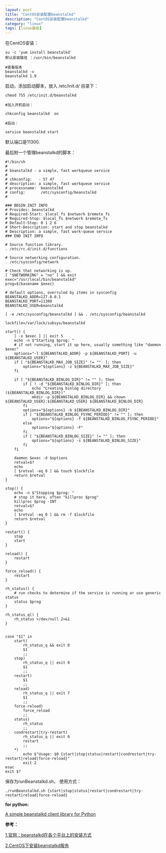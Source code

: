 ```yaml
---
layout: post
title: "CentOS安装配置beanstalkd"
description: "CentOS安装配置beanstalkd"
category: "linux"
tags: [linux基础]
---
```


<p>在CentOS安装：</p>

<pre><code>su -c 'yum install beanstalkd'
默认安装路径 ：/usr/bin/beanstalkd

#查看版本
beanstalkd -v
beanstalkd 1.9 
</code></pre>

<p>启动，添加启动脚本，放入 /etc/init.d/ 目录下：</p>

<pre><code>chmod 755 /etc/init.d/beanstalkd 

#加入开机启动：

chkconfig beanstalkd  on

#启动：

service beanstalkd start 
</code></pre>

<p>默认端口是11300.</p>

<!--more-->

<p>最后附一个管理beanstalkd的脚本：</p>

<pre><code>#!/bin/sh
#
# beanstalkd - a simple, fast workqueue service
#
# chkconfig:   - 57 47
# description: a simple, fast workqueue service
# processname:  beanstalkd
# config:       /etc/sysconfig/beanstalkd
#              

### BEGIN INIT INFO
# Provides: beanstalkd
# Required-Start: $local_fs $network $remote_fs
# Required-Stop: $local_fs $network $remote_fs
# Default-Stop: 0 1 2 6
# Short-Description: start and stop beanstalkd
# Description: a simple, fast work-queue service
### END INIT INFO

# Source function library.
. /etc/rc.d/init.d/functions

# Source networking configuration.
. /etc/sysconfig/network

# Check that networking is up.
[ "$NETWORKING" = "no" ] &amp;&amp; exit
exec="/usr/local/bin/beanstalkd"
prog=$(basename $exec)

# default options, overruled by items in sysconfig
BEANSTALKD_ADDR=127.0.0.1
BEANSTALKD_PORT=11300
BEANSTALKD_USER=beanstalkd

[ -e /etc/sysconfig/beanstalkd ] &amp;&amp; . /etc/sysconfig/beanstalkd

lockfile=/var/lock/subsys/beanstalkd

start() {
    [ -x $exec ] || exit 5
    echo -n $"Starting $prog: "
    # if not running, start it up here, usually something like "daemon $exec"
    options="-l ${BEANSTALKD_ADDR} -p ${BEANSTALKD_PORT} -u ${BEANSTALKD_USER}"
    if [ "${BEANSTALKD_MAX_JOB_SIZE}" != ""  ]; then
        options="${options} -z ${BEANSTALKD_MAX_JOB_SIZE}"
    fi

    if [ "${BEANSTALKD_BINLOG_DIR}" != "" ]; then
        if [ ! -d "${BEANSTALKD_BINLOG_DIR}" ]; then
            echo "Creating binlog directory (${BEANSTALKD_BINLOG_DIR})"
            mkdir -p ${BEANSTALKD_BINLOG_DIR} &amp;&amp; chown ${BEANSTALKD_USER}:${BEANSTALKD_USER} ${BEANSTALKD_BINLOG_DIR}
        fi
        options="${options} -b ${BEANSTALKD_BINLOG_DIR}"
        if [ "${BEANSTALKD_BINLOG_FSYNC_PERIOD}" != "" ]; then
            options="${options} -f ${BEANSTALKD_BINLOG_FSYNC_PERIOD}"
        else
            options="${options} -F"
        fi
        if [ "${BEANSTALKD_BINLOG_SIZE}" != "" ]; then
            options="${options} -s ${BEANSTALKD_BINLOG_SIZE}"
        fi
    fi

    daemon $exec -d $options
    retval=$?
    echo
    [ $retval -eq 0 ] &amp;&amp; touch $lockfile
    return $retval
}

stop() {
    echo -n $"Stopping $prog: "
    # stop it here, often "killproc $prog"
    killproc $prog -INT
    retval=$?
    echo
    [ $retval -eq 0 ] &amp;&amp; rm -f $lockfile
    return $retval
}

restart() {
    stop
    start
}

reload() {
    restart
}

force_reload() {
    restart
}

rh_status() {
    # run checks to determine if the service is running or use generic status
    status $prog
}

rh_status_q() {
    rh_status &gt;/dev/null 2&gt;&amp;1
}


case "$1" in
    start)
        rh_status_q &amp;&amp; exit 0
        $1
        ;;
    stop)
        rh_status_q || exit 0
        $1
        ;;
    restart)
        $1
        ;;
    reload)
        rh_status_q || exit 7
        $1
        ;;
    force-reload)
        force_reload
        ;;
    status)
        rh_status
        ;;
    condrestart|try-restart)
        rh_status_q || exit 0
        restart
        ;;
    *)
        echo $"Usage: $0 {start|stop|status|restart|condrestart|try-restart|reload|force-reload}"
        exit 2
esac
exit $?
</code></pre>

<p>保存为runBeanstalkd.sh， 使用方式：</p>

<pre><code>./runBeanstalkd.sh {start|stop|status|restart|condrestart|try-restart|reload|force-reload}
</code></pre>

<p><strong>for python:</strong></p>

<p><a href="https://github.com/earl/beanstalkc">A simple beanstalkd client library for Python</a></p>

<p><strong>参考：</strong></p>

<p><a href="http://kr.github.io/beanstalkd/download.html">1.官网：beanstalkd在各个平台上的安装方式</a></p>

<p><a href="http://my.oschina.net/jsk/blog/77652">2.CentOS下安装beanstalkd服务</a></p>
